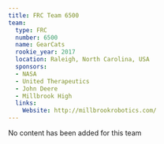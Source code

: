 ```yaml
---
title: FRC Team 6500
team:
  type: FRC
  number: 6500
  name: GearCats
  rookie_year: 2017
  location: Raleigh, North Carolina, USA
  sponsors:
  - NASA
  - United Therapeutics
  - John Deere
  - Millbrook High
  links:
    Website: http://millbrookrobotics.com/
---
```


No content has been added for this team